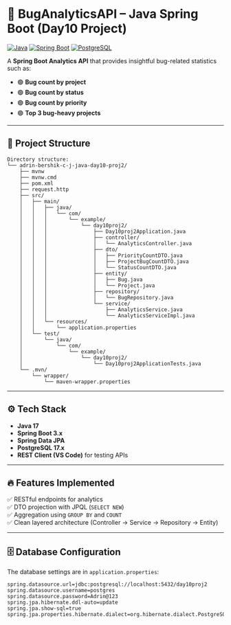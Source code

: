 # 🚀 BugAnalyticsAPI – Java Spring Boot (Day10 Project)

[![Java](https://img.shields.io/badge/Java-17-blue)](https://www.oracle.com/java/)
[![Spring Boot](https://img.shields.io/badge/Spring%20Boot-3.x-brightgreen)](https://spring.io/projects/spring-boot)
[![PostgreSQL](https://img.shields.io/badge/PostgreSQL-17.x-blue)](https://www.postgresql.org/)

A **Spring Boot Analytics API** that provides insightful bug-related statistics such as:
- 🟢 **Bug count by project**
- 🟢 **Bug count by status**
- 🟢 **Bug count by priority**
- 🟢 **Top 3 bug-heavy projects**

---

## 📌 **Project Structure**
```
Directory structure:
└── adrin-bershik-c-j-java-day10-proj2/
    ├── mvnw
    ├── mvnw.cmd
    ├── pom.xml
    ├── request.http
    ├── src/
    │   ├── main/
    │   │   ├── java/
    │   │   │   └── com/
    │   │   │       └── example/
    │   │   │           └── day10proj2/
    │   │   │               ├── Day10proj2Application.java
    │   │   │               ├── controller/
    │   │   │               │   └── AnalyticsController.java
    │   │   │               ├── dto/
    │   │   │               │   ├── PriorityCountDTO.java
    │   │   │               │   ├── ProjectBugCountDTO.java
    │   │   │               │   └── StatusCountDTO.java
    │   │   │               ├── entity/
    │   │   │               │   ├── Bug.java
    │   │   │               │   └── Project.java
    │   │   │               ├── repository/
    │   │   │               │   └── BugRepository.java
    │   │   │               └── service/
    │   │   │                   ├── AnalyticsService.java
    │   │   │                   └── AnalyticsServiceImpl.java
    │   │   └── resources/
    │   │       └── application.properties
    │   └── test/
    │       └── java/
    │           └── com/
    │               └── example/
    │                   └── day10proj2/
    │                       └── Day10proj2ApplicationTests.java
    └── .mvn/
        └── wrapper/
            └── maven-wrapper.properties

```

---

## ⚙️ **Tech Stack**
- **Java 17**
- **Spring Boot 3.x**
- **Spring Data JPA**
- **PostgreSQL 17.x**
- **REST Client (VS Code)** for testing APIs

---

## 🔥 **Features Implemented**
✅ RESTful endpoints for analytics  
✅ DTO projection with JPQL (`SELECT NEW`)  
✅ Aggregation using `GROUP BY` and `COUNT`  
✅ Clean layered architecture (Controller → Service → Repository → Entity)  

---

## 🗄️ **Database Configuration**
The database settings are in `application.properties`:

```properties
spring.datasource.url=jdbc:postgresql://localhost:5432/day10proj2
spring.datasource.username=postgres
spring.datasource.password=Adrin@123
spring.jpa.hibernate.ddl-auto=update
spring.jpa.show-sql=true
spring.jpa.properties.hibernate.dialect=org.hibernate.dialect.PostgreSQLDialect
